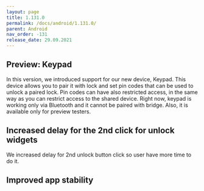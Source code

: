 ```yaml
---
layout: page
title: 1.131.0
permalink: /docs/android/1.131.0/
parent: Android
nav_order: -131
release_date: 29.09.2021
---
```


## Preview: Keypad
In this version, we introduced support for our new device, Keypad. This device allows you to pair it with lock and set pin codes that can be used to unlock a paired lock. Pin codes can have also restricted access, in the same way as you can restrict access to the shared device.
Right now, keypad is working only via Bluetooth and it cannot be paired with bridge. Also, it is available only for preview testers.

## Increased delay for the 2nd click for unlock widgets
We increased delay for 2nd unlock button click so user have more time to do it.

## Improved app stability